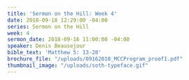 ```yaml
---
title: 'Sermon on the Hill: Week 4'
date: 2018-09-18 12:29:00 -04:00
series: Sermon on the Hill
week: 4
sermon_date: 2018-09-16 11:00:00 -04:00
speaker: Denis Beausejour
bible_text: 'Matthew 5: 13-20'
brochure_file: "/uploads/09162018_MCCProgram_proof1.pdf"
thumbnail_image: "/uploads/soth-typeface.gif"
---
```


